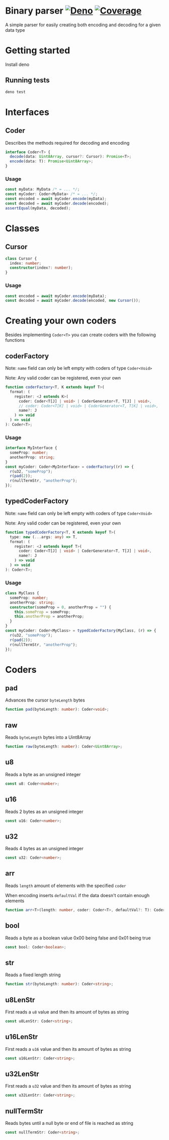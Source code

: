 # Binary parser [![Deno](https://github.com/glooca/parser/actions/workflows/deno.yml/badge.svg?branch=main)](https://github.com/glooca/parser/actions/workflows/deno.yml) [![Coverage](https://img.shields.io/codecov/c/github/glooca/parser?logo=codecov)](https://app.codecov.io/gh/glooca/parser)

A simple parser for easily creating both encoding and decoding for a given data type

# Getting started

Install deno

## Running tests

```bash
deno test
```

# Interfaces

## Coder

Describes the methods required for decoding and encoding

```ts
interface Coder<T> {
  decode(data: Uint8Array, cursor?: Cursor): Promise<T>;
  encode(data: T): Promise<Uint8Array>;
}
```

### Usage

```ts
const myData: MyData /* = ... */;
const myCoder: Coder<MyData> /* = ... */;
const encoded = await myCoder.encode(myData);
const decoded = await myCoder.decode(encoded);
assertEqual(myData, decoded);
```

# Classes

## Cursor

```ts
class Cursor {
  index: number;
  constructor(index?: number);
}
```

### Usage

```ts
const encoded = await myCoder.encode(myData);
const decoded = await myCoder.decode(encoded, new Cursor());
```

# Creating your own coders

Besides implementing `Coder<T>` you can create coders with the following functions

## coderFactory

Note: `name` field can only be left empty with coders of type `Coder<Void>`

Note: Any valid coder can be registered, even your own

```ts
function coderFactory<T, K extends keyof T>(
  format: (
    register: <J extends K>(
      coder: Coder<T[J] | void> | CoderGenerator<T, T[J] | void>,
      // coder: Coder<T[K] | void> | CoderGenerator<T, T[K] | void>,
      name?: J
    ) => void
  ) => void
): Coder<T>;
```

### Usage

```ts
interface MyInterface {
  someProp: number;
  anotherProp: string;
}
const myCoder: Coder<MyInterface> = coderFactory((r) => {
  r(u32, "someProp");
  r(pad(2));
  r(nullTermStr, "anotherProp");
});
```

## typedCoderFactory

Note: `name` field can only be left empty with coders of type `Coder<Void>`

Note: Any valid coder can be registered, even your own

```ts
function typedCoderFactory<T, K extends keyof T>(
  type: new (...args: any) => T,
  format: (
    register: <J extends keyof T>(
      coder: Coder<T[J] | void> | CoderGenerator<T, T[J] | void>,
      name?: J
    ) => void
  ) => void
): Coder<T>;
```

### Usage

```ts
class MyClass {
  someProp: number;
  anotherProp: string;
  constructor(someProp = 0, anotherProp = "") {
    this.someProp = someProp;
    this.anotherProp = anotherProp;
  }
}
const myCoder: Coder<MyClass> = typedCoderFactory(MyClass, (r) => {
  r(u32, "someProp");
  r(pad(2));
  r(nullTermStr, "anotherProp");
});
```

# Coders

## pad

Advances the cursor `byteLength` bytes

```ts
function pad(byteLength: number): Coder<void>;
```

## raw

Reads `byteLength` bytes into a Uint8Array

```ts
function raw(byteLength: number): Coder<Uint8Array>;
```

## u8

Reads a byte as an unsigned integer

```ts
const u8: Coder<number>;
```

## u16

Reads 2 bytes as an unsigned integer

```ts
const u16: Coder<number>;
```

## u32

Reads 4 bytes as an unsigned integer

```ts
const u32: Coder<number>;
```

## arr

Reads `length` amount of elements with the specified `coder`

When encoding inserts `defaultVal` if the data doesn't contain enough elements

```ts
function arr<T>(length: number, coder: Coder<T>, defaultVal?: T): Coder<T[]>;
```

## bool

Reads a byte as a boolean value 0x00 being false and 0x01 being true

```ts
const bool: Coder<boolean>;
```

## str

Reads a fixed length string

```ts
function str(byteLength: number): Coder<string>;
```

## u8LenStr

First reads a `u8` value and then its amount of bytes as string

```ts
const u8LenStr: Coder<string>;
```

## u16LenStr

First reads a `u16` value and then its amount of bytes as string

```ts
const u16LenStr: Coder<string>;
```

## u32LenStr

First reads a `u32` value and then its amount of bytes as string

```ts
const u32LenStr: Coder<string>;
```

## nullTermStr

Reads bytes until a null byte or end of file is reached as string

```ts
const nullTermStr: Coder<string>;
```
